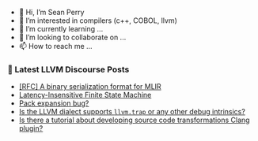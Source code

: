 - 👋 Hi, I’m Sean Perry
- 👀 I’m interested in compilers (c++, COBOL, llvm)
- 🌱 I’m currently learning ...
- 💞️ I’m looking to collaborate on ...
- 📫 How to reach me ...

<!---
s66perry/s66perry is a ✨ special ✨ repository because its `README.md` (this file) appears on your GitHub profile.
You can click the Preview link to take a look at your changes.
--->
### 📕 Latest LLVM Discourse Posts

<!-- DISCOURSE-LLVM:START -->
- [[RFC] A binary serialization format for MLIR](https://discourse.llvm.org/t/rfc-a-binary-serialization-format-for-mlir/63518?page=2#post_29)
- [Latency-Insensitive Finite State Machine](https://discourse.llvm.org/t/latency-insensitive-finite-state-machine/64911#post_1)
- [Pack expansion bug?](https://discourse.llvm.org/t/pack-expansion-bug/64910#post_1)
- [Is the LLVM dialect supports `llvm.trap` or any other debug intrinsics?](https://discourse.llvm.org/t/is-the-llvm-dialect-supports-llvm-trap-or-any-other-debug-intrinsics/64903#post_3)
- [Is there a tutorial about developing source code transformations Clang plugin?](https://discourse.llvm.org/t/is-there-a-tutorial-about-developing-source-code-transformations-clang-plugin/64909#post_1)
<!-- DISCOURSE-LLVM:END -->
